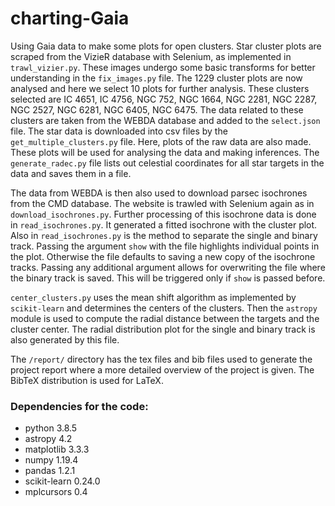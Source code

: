 # charting-Gaia

Using Gaia data to make some plots for open clusters. Star cluster plots are scraped from the VizieR database with Selenium, as implemented in `trawl_vizier.py`. These images undergo some basic transforms for better understanding in the `fix_images.py` file. The 1229 cluster plots are now analysed and here we select 10 plots for further analysis. These clusters selected are IC 4651, IC 4756, NGC 752, NGC 1664, NGC 2281, NGC 2287, NGC 2527, NGC 6281, NGC 6405, NGC 6475. The data related to these clusters are taken from the WEBDA database and added to the `select.json` file. The star data is downloaded into csv files by the `get_multiple_clusters.py` file. Here, plots of the raw data are also made. These plots will be used for analysing the data and making inferences. The `generate_radec.py` file lists out celestial coordinates for all star targets in the data and saves them in a file.

The data from WEBDA is then also used to download parsec isochrones from the CMD database. The website is trawled with Selenium again as in `download_isochrones.py`. Further processing of this isochrone data is done in `read_isochrones.py`. It generated a fitted isochrone with the cluster plot. Also in `read_isochrones.py` is the method to separate the single and binary track. Passing the argument `show` with the file highlights individual points in the plot. Otherwise the file defaults to saving a new copy of the isochrone tracks. Passing any additional argument allows for overwriting the file where the binary track is saved. This will be triggered only if `show` is passed before. 

`center_clusters.py` uses the mean shift algorithm as implemented by `scikit-learn` and determines the centers of the clusters. Then the `astropy` module is used to compute the radial distance between the targets and the cluster center. The radial distribution plot for the single and binary track is also generated by this file.

The `/report/` directory has the tex files and bib files used to generate the project report where a more detailed overview of the project is given. The BibTeX distribution is used for LaTeX.

### Dependencies for the code:
* python 3.8.5
* astropy 4.2
* matplotlib 3.3.3
* numpy 1.19.4
* pandas 1.2.1
* scikit-learn 0.24.0
* mplcursors 0.4

